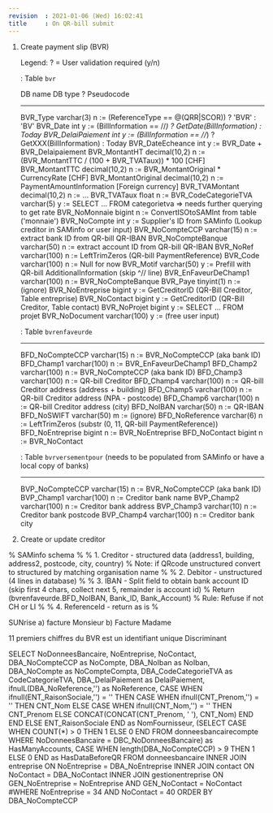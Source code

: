 ```yaml
---
revision  : 2021-01-06 (Wed) 16:02:41
title     : On QR-bill submit
---
```


1.  Create payment slip (BVR)

      Legend:
      ? = User validation required (y/n)

      : Table `bvr`

      DB name              DB type              ? Pseudocode
      -------------------- -------------------- - ---
      BVR_Type             varchar(3)           n := (ReferenceType == @(QRR|SCOR)) ? 'BVR' : 'BV'
      BVR_Date             int                  y := (BillInformation == //*) ? GetDate(BillInformation) : Today
      BVR_DelaiPaiement    int                  y := (BillInformation == //*) ? GetXXX(BillInformation) : Today
      BVR_DateEcheance     int                  y := BVR_Date + BVR_Delaipaiement
      BVR_MontantHT        decimal(10,2)        n := (BVR_MontantTTC / (100 + BVR_TVATaux)) * 100    [CHF]
      BVR_MontantTTC       decimal(10,2)        n := BVR_MontantOriginal * CurrencyRate              [CHF]
      BVR_MontantOriginal  decimal(10,2)        n := PaymentAmountInformation                        [Foreign currency]
      BVR_TVAMontant       decimal(10,2)        n := …
      BVR_TVATaux          float                n :=
      BVR_CodeCategorieTVA varchar(5)           y := SELECT … FROM categorietva ⇒ needs further querying to get rate
      BVR_NoMonnaie        bigint               n := ConvertISOtoSAMInt from table ('monnaie')
      BVR_NoCompte         int                  y := Supplier's ID from SAMinfo (Lookup creditor in SAMinfo or user input)
      BVR_NoCompteCCP      varchar(15)          n := extract bank ID from QR-bill QR-IBAN
      BVR_NoCompteBanque   varchar(50)          n := extract account ID from QR-bill QR-IBAN
      BVR_NoRef            varchar(100)         n := LeftTrimZeros (QR-bill PaymentReference)
      BVR_Code             varchar(100)         n := Null for now
      BVR_Motif            varchar(50)          y := Prefill with QR-bill AdditionalInformation (skip ^// line)
      BVR_EnFaveurDeChamp1 varchar(100)         n := BVR_NoCompteBanque
      BVR_Paye             tinyint(1)           n := (ignore)
      BVR_NoEntreprise     bigint               y := GetCreditorID (QR-Bill Creditor, Table entreprise)
      BVR_NoContact        bigint               y := GetCreditorID (QR-Bill Creditor, Table contact)
      BVR_NoProjet         bigint               y := SELECT … FROM projet
      BVR_NoDocument       varchar(100)         y := (free user input)

      : Table `bvrenfaveurde`

      -------------------- -------------------- ---
      BFD_NoCompteCCP      varchar(15)          n := BVR_NoCompteCCP (aka bank ID)
      BFD_Champ1           varchar(100)         n := BVR_EnFaveurDeChamp1
      BFD_Champ2           varchar(100)         n := BVR_NoCompteCCP (aka bank ID)
      BFD_Champ3           varchar(100)         n := QR-bill Creditor
      BFD_Champ4           varchar(100)         n := QR-bill Creditor address (address + building)
      BFD_Champ5           varchar(100)         n := QR-bill Creditor address (NPA - postcode)
      BFD_Champ6           varchar(100)         n := QR-bill Creditor address (city)
      BFD_NoIBAN           varchar(50)          n := QR-IBAN
      BFD_NoSWIFT          varchar(50)          m := (ignore)
      BFD_NoReference      varchar(6)           n := LeftTrimZeros (substr (0, 11, QR-bill PaymentReference))
      BFD_NoEntreprise     bigint               n := BVR_NoEntreprise
      BFD_NoContact        bigint               n := BVR_NoContact

      : Table `bvrversementpour` (needs to be populated from SAMinfo or have a local copy of banks)

      -------------------- -------------------- ---
      BVP_NoCompteCCP      varchar(15)          n := BVR_NoCompteCCP (aka bank ID)
      BVP_Champ1           varchar(100)         n := Creditor bank name
      BVP_Champ2           varchar(100)         n := Creditor bank address
      BVP_Champ3           varchar(10)          n := Creditor bank postcode
      BVP_Champ4           varchar(100)         n := Creditor bank city

2.  Create or update creditor


% SAMinfo schema
%
% 1.    Creditor - structured data (address1, building, address2, postcode, city, country)
%       Note: if QRcode unstructured convert to structured by matching organisation name
%
% 2.    Debitor  - unstructured (4 lines in database)
%
% 3.    IBAN    - Split fіeld to obtain bank account ID (skip first 4 chars, collect next 5, remainder is account id)
%       Return (bvrenfaveurde.BFD_NoIBAN, Bank_ID, Bank_Account)
%       Rule: Refuse if not CH or LI
%
% 4.    ReferenceId - return as is
%



SUNrise
a) facture Monsieur
b) Facture Madame

11 premiers chiffres du BVR est un identifiant unique
Discriminant



SELECT
  NoDonneesBancaire,
  NoEntreprise,
  NoContact,
  DBA_NoCompteCCP as NoCompte,
  DBA_NoIban as NoIban,
  DBA_NoCompte as NoCompteCompta,
  DBA_CodeCategorieTVA as CodeCategorieTVA,
  DBA_DelaiPaiement as DelaiPaiement,
  ifnulL(DBA_NoReference,'') as NoReference,
  CASE WHEN ifnull(ENT_RaisonSociale,'') = ''
    THEN
      CASE WHEN ifnull(CNT_Prenom,'') = ''
      THEN CNT_Nom
      ELSE
        CASE WHEN ifnull(CNT_Nom,'') = ''
        THEN CNT_Prenom
        ELSE CONCAT(CONCAT(CNT_Prenom, ' '), CNT_Nom)
        END
      END
    ELSE
      ENT_RaisonSociale
    END as NomFournisseur,
    (SELECT CASE WHEN COUNT(*) > 0 THEN 1 ELSE 0 END FROM donneesbancairecompte WHERE NoDonneesBancaire = DBC_NoDonneesBancaire) as HasManyAccounts,
    CASE WHEN length(DBA_NoCompteCCP) > 9 THEN 1 ELSE 0 END as HasDataBeforeQR
FROM donneesbancaire
     INNER JOIN entreprise ON NoEntreprise = DBA_NoEntreprise
     INNER JOIN contact ON NoContact = DBA_NoContact
     INNER JOIN gestionentreprise ON GEN_NoEntreprise = NoEntreprise AND GEN_NoContact = NoContact
#WHERE NoEntreprise = 34 AND NoContact = 40
ORDER BY DBA_NoCompteCCP

<!-- vim: set nospell :-->
